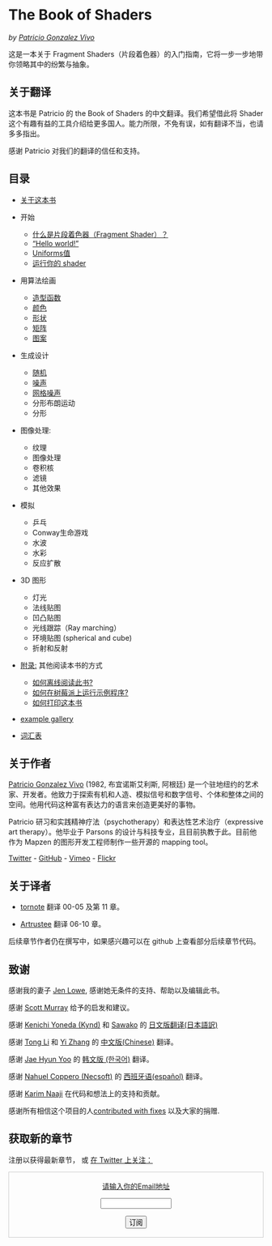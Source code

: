 <canvas id="custom" class="canvas" data-fragment-url="examples/moon.frag" data-textures="examples/images/moon-texture.jpg" width="350px" height="350px"></canvas>

# The Book of Shaders
*by [Patricio Gonzalez Vivo](http://patriciogonzalezvivo.com/)*

这是一本关于 Fragment Shaders（片段着色器）的入门指南，它将一步一步地带你领略其中的纷繁与抽象。

<div class="header">
<a href="https://www.paypal.com/cgi-bin/webscr?cmd=_s-xclick&hosted_button_id=B5FSVSHGEATCG" style="float: right;"><img src="https://www.paypalobjects.com/en_US/i/btn/btn_donate_SM.gif" alt=""></a>
</div>

## 关于翻译
这本书是 Patricio 的 the Book of Shaders 的中文翻译。我们希望借此将 Shader 这个有趣有益的工具介绍给更多国人。能力所限，不免有误，如有翻译不当，也请多多指出。

感谢 Patricio 对我们的翻译的信任和支持。

## 目录

* [关于这本书](00/?lan=ch)

* 开始
    * [什么是片段着色器（Fragment Shader）？](01/?lan=ch)
    * [“Hello world!”](02/?lan=ch)
    * [Uniforms值](03/?lan=ch)
    * [运行你的 shader](04/?lan=ch)

* 用算法绘画
    * [造型函数](05/?lan=ch)
    * [颜色](06/?lan=ch)
    * [形状](07/?lan=ch)
    * [矩阵](08/?lan=ch)
    * [图案](09/?lan=ch)

* 生成设计
    * [随机](10/?lan=ch)
    * [噪声](11/?lan=ch)
    * [网格噪声](12/?lan=ch)
    * 分形布朗运动
    * 分形

* 图像处理:
    * 纹理
    * 图像处理
    * 卷积核
    * 滤镜
    * 其他效果

* 模拟
    * 乒乓
    * Conway生命游戏
    * 水波
    * 水彩
    * 反应扩散

* 3D 图形
    * 灯光
    * 法线贴图
    * 凹凸贴图
    * 光线跟踪（Ray marching）
    * 环境贴图 (spherical and cube)
    * 折射和反射

* [附录:](appendix/) 其他阅读本书的方式
	* [如何离线阅读此书?](appendix/?lan=ch)
	* [如何在树莓派上运行示例程序?](appendix/?lan=ch)
	* [如何打印这本书](appendix/?lan=ch)

* [example gallery](examples/?lan=ch)

* [词汇表](glossary/?lan=ch)


## 关于作者

[Patricio Gonzalez Vivo](http://patriciogonzalezvivo.com/) (1982, 布宜诺斯艾利斯, 阿根廷) 是一个驻地纽约的艺术家、开发者。他致力于探索有机和人造、模拟信号和数字信号、个体和整体之间的空间。他用代码这种富有表达力的语言来创造更美好的事物。

Patricio 研习和实践精神疗法（psychotherapy）和表达性艺术治疗（expressive art therapy）。他毕业于 Parsons 的设计与科技专业，且目前执教于此。目前他作为 Mapzen 的图形开发工程师制作一些开源的 mapping tool。

<div class="header"><a href="https://twitter.com/patriciogv" target="_blank">Twitter</a> - <a href="https://github.com/patriciogonzalezvivo" target="_blank">GitHub</a> - <a href="https://vimeo.com/patriciogv" target="_blank">Vimeo</a> - <a href="https://www.flickr.com/photos/106950246@N06/" target="_blank"> Flickr</a></div>

## 关于译者

* [tornote](http://tornote.com/) 翻译 00-05 及第 11 章。

* [Artrustee](https://github.com/Artrustee) 翻译 06-10 章。

后续章节作者仍在撰写中，如果感兴趣可以在 github 上查看部分后续章节代码。

## 致谢

感谢我的妻子 [Jen Lowe](http://www.datatelling.com/), 感谢她无条件的支持、帮助以及编辑此书。

感谢 [Scott Murray](http://alignedleft.com/) 给予的启发和建议。

感谢 [Kenichi Yoneda (Kynd)](https://twitter.com/kyndinfo) 和 [Sawako](https://twitter.com/sawakohome) 的 [日文版翻译(日本語訳)](?lan=jp)

感谢 [Tong Li](https://www.facebook.com/tong.lee.9484) 和 [Yi Zhang](https://www.facebook.com/archer.zetta?pnref=story) 的 [中文版(Chinese)](?lan=ch) 翻译。

感谢 [Jae Hyun Yoo](https://www.facebook.com/fkkcloud) 的 [韩文版 (한국어)](?lan=kr) 翻译。

感谢 [Nahuel Coppero (Necsoft)](http://hinecsoft.com/) 的 [西班牙语(español)](?lan=es) 翻译。

感谢 [Karim Naaji](http://karim.naaji.fr/) 在代码和想法上的支持和贡献。

感谢所有相信这个项目的人[contributed with fixes](https://github.com/patriciogonzalezvivo/thebookofshaders/graphs/contributors) 以及大家的捐赠.

## 获取新的章节

注册以获得最新章节， 或 [在 Twitter 上关注：](https://twitter.com/bookofshaders)

 <form style="border:1px solid #ccc;padding:3px;text-align:center;" action="https://tinyletter.com/thebookofshaders" method="post" target="popupwindow" onsubmit="window.open('https://tinyletter.com/thebookofshaders', 'popupwindow', 'scrollbars=yes,width=800,height=600');return true"><a href="https://tinyletter.com/thebookofshaders"><p><label for="tlemail">请输入你的Email地址</label></p></a><p><input type="text" style="width:140px" name="email" id="tlemail" /></p><input type="hidden" value="1" name="embed"/><input type="submit" value="订阅" /><p><a href="https://tinyletter.com" target="_blank"></a></p></form>
